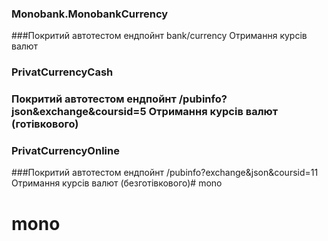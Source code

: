 ### Monobank.MonobankCurrency
###Покритий автотестом ендпойнт bank/currency Отримання курсів валют

### PrivatCurrencyCash
### Покритий автотестом ендпойнт /pubinfo?json&exchange&coursid=5 Отримання курсів валют (готівкового)

### PrivatCurrencyOnline
###Покритий автотестом ендпойнт /pubinfo?exchange&json&coursid=11 Отримання курсів валют (безготівкового)# mono
# mono
